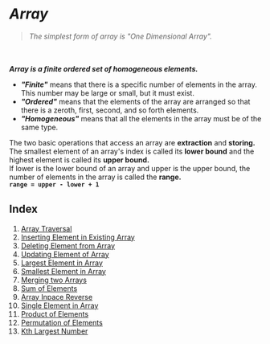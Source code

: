 # _Array_
> _*The simplest form of array is "One Dimensional Array".*_

<br><br>
***Array is a finite ordered set of homogeneous elements.***
* ***"Finite"*** means that there is a specific number of elements in the array. This number may be large or small, but it must exist.
* ***"Ordered"*** means that the elements of the array are arranged so that there is a zeroth, first, second, and so forth elements.
* ***"Homogeneous"*** means that all the elements in the array must be of the same type.

The two basic operations that access an array are **extraction** and **storing.** <br>
The smallest element of an array's index is called its **lower bound** and the highest element is called its **upper bound.** <br>
If lower is the lower bound of an array and upper is the upper bound, the number of elements in the array is called the **range.** <br>
**`range = upper - lower + 1`**

## Index
1. [Array Traversal](/Array/Array%20Traversal)
2. [Inserting Element in Existing Array](/Array/Inserting%20Element%20in%20Existing%20Array)
3. [Deleting Element from Array](/Array/Deleting%20Element%20from%20Array)
4. [Updating Element of Array](/Array/Updating%20Element%20of%20Array)
5. [Largest Element in Array](/Array/Largest%20Element%20in%20Array)
6. [Smallest Element in Array](/Array/Smallest%20Element%20In%20Array)
7. [Merging two Arrays](/Array/Merging%20Array)
8. [Sum of Elements](/Array/Sum%20of%20Elements)
9. [Array Inpace Reverse](/Array/Array%20Inplace%20Reverse/)
10. [Single Element in Array](/Array/Single%20Element%20in%20Array/)
11. [Product of Elements](/Array/Product%20of%20Elements/)
12. [Permutation of Elements](/Array/Permutation%20of%20Elements/)
13. [Kth Largest Number](/Array/Kth%20Largest%20Number/)
